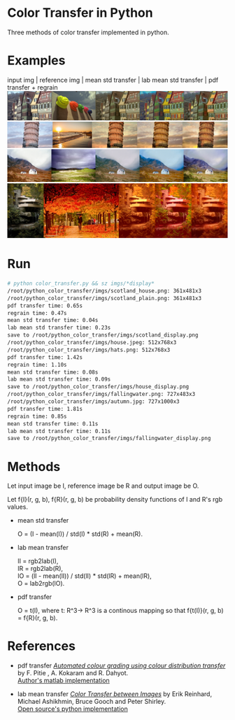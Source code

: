 # Color Transfer in Python

Three methods of color transfer implemented in python.

# Examples
input img | reference img | mean std transfer | lab mean std transfer | pdf transfer + regrain
![img](imgs/house_display.png)
![img](imgs/tower_display.png)
![img](imgs/scotland_display.png)
![img](imgs/fallingwater_display.png)

# Run
```bash
# python color_transfer.py && sz imgs/*display*
/root/python_color_transfer/imgs/scotland_house.png: 361x481x3
/root/python_color_transfer/imgs/scotland_plain.png: 361x481x3
pdf transfer time: 0.65s
regrain time: 0.47s
mean std transfer time: 0.04s
lab mean std transfer time: 0.23s
save to /root/python_color_transfer/imgs/scotland_display.png
/root/python_color_transfer/imgs/house.jpeg: 512x768x3
/root/python_color_transfer/imgs/hats.png: 512x768x3
pdf transfer time: 1.42s
regrain time: 1.10s
mean std transfer time: 0.08s
lab mean std transfer time: 0.09s
save to /root/python_color_transfer/imgs/house_display.png
/root/python_color_transfer/imgs/fallingwater.png: 727x483x3
/root/python_color_transfer/imgs/autumn.jpg: 727x1000x3
pdf transfer time: 1.81s
regrain time: 0.85s
mean std transfer time: 0.11s
lab mean std transfer time: 0.11s
save to /root/python_color_transfer/imgs/fallingwater_display.png
```

# Methods

Let input image be I, reference image be R and output image be O.

Let f{I}(r, g, b), f{R}(r, g, b) be probability density functions of I and R's rgb values. 

- mean std transfer

    O = (I - mean(I)) / std(I) \* std(R) + mean(R).

- lab mean transfer

    lI = rgb2lab(I),\
    lR = rgb2lab(R),\
    lO = (lI - mean(lI)) / std(lI) \* std(lR) + mean(lR),\
    O = lab2rgb(lO).

- pdf transfer

    O = t(I), where t: R^3-> R^3 is a continous mapping so that f{t(I)}(r, g, b) = f{R}(r, g, b). 



# References
- pdf transfer
    [*Automated colour grading using colour distribution transfer*](http://citeseerx.ist.psu.edu/viewdoc/download?doi=10.1.1.458.7694&rep=rep1&type=pdf) by F. Pitie , A. Kokaram and R. Dahyot.\
    [Author's matlab implementation](https://github.com/frcs/colour-transfer)

- lab mean transfer
    [*Color Transfer between Images*](https://www.cs.tau.ac.il/~turkel/imagepapers/ColorTransfer.pdf) by Erik Reinhard, Michael Ashikhmin, Bruce Gooch and Peter Shirley.\
    [Open source's python implementation](https://github.com/chia56028/Color-Transfer-between-Images)

